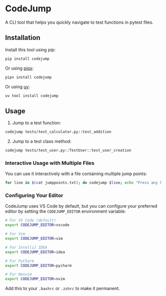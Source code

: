 # CodeJump

A CLI tool that helps you quickly navigate to test functions in pytest files.

## Installation

Install this tool using pip:

```bash
pip install codejump
```

Or using [pipx](https://pipx.pypa.io/stable/):

```bash
pipx install codejump
```

Or using [uv](https://docs.astral.sh/uv/guides/tools/):

```bash
uv tool install codejump
```

## Usage

1. Jump to a test function:

```bash
codejump tests/test_calculator.py::test_addition
```

2. Jump to a test class method:

```bash
codejump tests/test_user.py::TestUser::test_user_creation
```

### Interactive Usage with Multiple Files

You can use it interactively with a file containing multiple jump points:

```bash
for line in $(cat jumppoints.txt); do codejump $line; echo "Press any key to continue..."; read; done
```
### Configuring Your Editor

CodeJump uses VS Code by default, but you can configure your preferred editor by setting the `CODEJUMP_EDITOR` environment variable:

```bash
# For VS Code (default)
export CODEJUMP_EDITOR=vscode

# For Vim
export CODEJUMP_EDITOR=vim

# For IntelliJ IDEA
export CODEJUMP_EDITOR=idea

# For PyCharm
export CODEJUMP_EDITOR=pycharm

# For Neovim
export CODEJUMP_EDITOR=nvim
````

Add this to your `.bashrc` or `.zshrc` to make it permanent.
